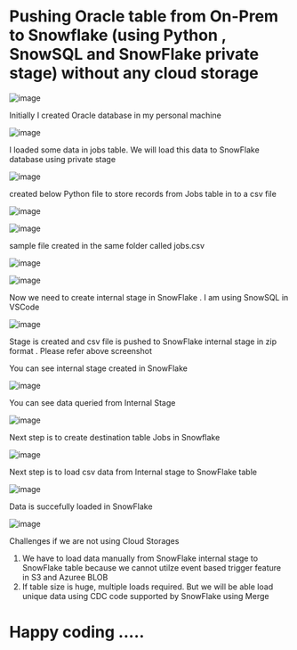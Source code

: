 # Pushing  Oracle table from On-Prem to  Snowflake (using  Python , SnowSQL and SnowFlake private stage) without any cloud storage

![image](https://github.com/user-attachments/assets/3a4ab2c5-27be-4234-ae0d-c9bc787d9b10)



Initially I created Oracle database in my personal machine

![image](https://github.com/user-attachments/assets/3331e393-e32a-425d-bdfe-bd2c63bd8a33)


I loaded some data in jobs table. We will load this data to SnowFlake database using private stage

![image](https://github.com/user-attachments/assets/c1e57912-a7bd-4fb0-a411-71da87168048)

created below Python file to store records from Jobs table in to a csv file

![image](https://github.com/user-attachments/assets/7cd51643-ed45-43d3-bac6-ae3957a79db3)

![image](https://github.com/user-attachments/assets/8fa4cd48-10b4-4869-8bc8-02688b8af318)

sample file created in the same folder called jobs.csv

![image](https://github.com/user-attachments/assets/af8577b6-6548-429a-8801-402f20c44078)


![image](https://github.com/user-attachments/assets/9b29df17-b141-4798-bf4d-778a60f68576)


Now we need to create internal stage in SnowFlake . I am using SnowSQL in VSCode 

![image](https://github.com/user-attachments/assets/60a52e2f-c9ec-4e87-a552-f26c6fd2c892)

Stage is created and csv file is pushed to SnowFlake internal stage in zip format . Please refer above screenshot

You can see internal stage created in SnowFlake

![image](https://github.com/user-attachments/assets/77ad2a9a-15bb-482d-8569-d267b57a9b89)


You can see data queried from Internal Stage

![image](https://github.com/user-attachments/assets/039820e8-9a60-4920-bc6f-b6a2f34421fa)


Next step is to create destination table Jobs in Snowflake

![image](https://github.com/user-attachments/assets/d0cd541e-c14b-4c15-b540-bfad6d80c2f7)

Next step is to load csv data from Internal stage to SnowFlake table


![image](https://github.com/user-attachments/assets/e922cd35-8255-419d-95ed-820578889f85)

Data is succefully loaded in SnowFlake

![image](https://github.com/user-attachments/assets/58954d93-367e-4da0-9417-996e70688ae9)


Challenges if we are not using Cloud Storages

 1) We have to load data manually from SnowFlake internal stage to SnowFlake table because we cannot utilze event based trigger feature in S3 and Azuree BLOB
 2) If table size is huge, multiple loads required. But we will be able load unique data using CDC code supported by SnowFlake using Merge


# Happy coding .....
    






